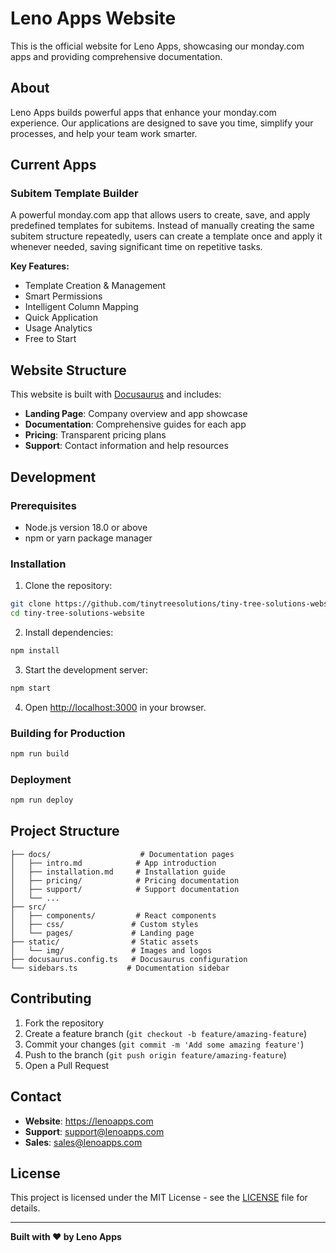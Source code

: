 # Leno Apps Website

This is the official website for Leno Apps, showcasing our monday.com apps and providing comprehensive documentation.

## About

Leno Apps builds powerful apps that enhance your monday.com experience. Our applications are designed to save you time, simplify your processes, and help your team work smarter.

## Current Apps

### Subitem Template Builder

A powerful monday.com app that allows users to create, save, and apply predefined templates for subitems. Instead of manually creating the same subitem structure repeatedly, users can create a template once and apply it whenever needed, saving significant time on repetitive tasks.

**Key Features:**

- Template Creation & Management
- Smart Permissions
- Intelligent Column Mapping
- Quick Application
- Usage Analytics
- Free to Start

## Website Structure

This website is built with [Docusaurus](https://docusaurus.io/) and includes:

- **Landing Page**: Company overview and app showcase
- **Documentation**: Comprehensive guides for each app
- **Pricing**: Transparent pricing plans
- **Support**: Contact information and help resources

## Development

### Prerequisites

- Node.js version 18.0 or above
- npm or yarn package manager

### Installation

1. Clone the repository:

```bash
git clone https://github.com/tinytreesolutions/tiny-tree-solutions-website.git
cd tiny-tree-solutions-website
```

2. Install dependencies:

```bash
npm install
```

3. Start the development server:

```bash
npm start
```

4. Open [http://localhost:3000](http://localhost:3000) in your browser.

### Building for Production

```bash
npm run build
```

### Deployment

```bash
npm run deploy
```

## Project Structure

```
├── docs/                    # Documentation pages
│   ├── intro.md            # App introduction
│   ├── installation.md     # Installation guide
│   ├── pricing/            # Pricing documentation
│   ├── support/            # Support documentation
│   └── ...
├── src/
│   ├── components/         # React components
│   ├── css/               # Custom styles
│   └── pages/             # Landing page
├── static/                # Static assets
│   └── img/               # Images and logos
├── docusaurus.config.ts   # Docusaurus configuration
└── sidebars.ts           # Documentation sidebar
```

## Contributing

1. Fork the repository
2. Create a feature branch (`git checkout -b feature/amazing-feature`)
3. Commit your changes (`git commit -m 'Add some amazing feature'`)
4. Push to the branch (`git push origin feature/amazing-feature`)
5. Open a Pull Request

## Contact

- **Website**: https://lenoapps.com
- **Support**: support@lenoapps.com
- **Sales**: sales@lenoapps.com

## License

This project is licensed under the MIT License - see the [LICENSE](LICENSE) file for details.

---

**Built with ❤️ by Leno Apps**
